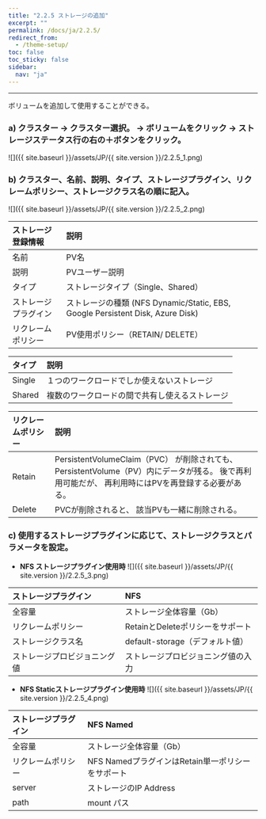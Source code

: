 ```yaml
---
title: "2.2.5 ストレージの追加"
excerpt: ""
permalink: /docs/ja/2.2.5/
redirect_from:
  - /theme-setup/
toc: false
toc_sticky: false
sidebar:
  nav: "ja"
---
```


---

ボリュームを追加して使用することができる。

### a\) クラスター → クラスター選択。 → ボリュームをクリック → ストレージステータス行の右の＋ボタンをクリック。
![]({{ site.baseurl }}/assets/JP/{{ site.version }}/2.2.5_1.png)

### b\) クラスター、名前、説明、タイプ、ストレージプラグイン、リクレームポリシー、ストレージクラス名の順に記入。
![]({{ site.baseurl }}/assets/JP/{{ site.version }}/2.2.5_2.png)



| **ストレージ 登録情報** | **説明** |
| :--- | :--- |
| 名前 | PV名 |
| 説明 | PVユーザー説明 |
| タイプ | ストレージタイプ（Single、Shared） |
| ストレージプラグイン | ストレージの種類 \(NFS Dynamic/Static, EBS, Google Persistent Disk, Azure Disk\) |
| リクレームポリシー | PV使用ポリシー（RETAIN/ DELETE） |

| **タイプ** | **説明** |
| :--- | :--- |
| Single | １つのワークロードでしか使えないストレージ |
| Shared | 複数のワークロードの間で共有し使えるストレージ |

| **リクレームポリシー** | **説明** |
| :--- | :--- |
| Retain | PersistentVolumeClaim（PVC） が削除されても、 PersistentVolume（PV）内にデータが残る。 後で再利用可能だが、 再利用時にはPVを再登録する必要がある。 |
| Delete | PVCが削除されると、 該当PVも一緒に削除される。 |


### c\) 使用するストレージプラグインに応じて、ストレージクラスとパラメータを設定。

* **NFS ストレージプラグイン使用時**
![]({{ site.baseurl }}/assets/JP/{{ site.version }}/2.2.5_3.png)

| **ストレージプラグイン** | **NFS** |
| :--- | :--- |
| 全容量 | ストレージ全体容量（Gb）|
| リクレームポリシー | RetainとDeleteポリシーをサポート |
| ストレージクラス名 | default-storage（デフォルト値） |
| ストレージプロビジョニング値 | ストレージプロビジョニング値の入力 |

* **NFS Staticストレージプラグイン使用時**
![]({{ site.baseurl }}/assets/JP/{{ site.version }}/2.2.5_4.png)

| **ストレージプラグイン** | **NFS** Named |
| :--- | :--- |
| 全容量 | ストレージ全体容量（Gb）|
| リクレームポリシー | NFS NamedプラグインはRetain単一ポリシーをサポート |
| server | ストレージのIP Address |
| path | mount パス |
